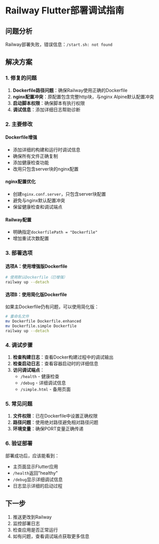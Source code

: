 # Railway Flutter部署调试指南

## 问题分析

Railway部署失败，错误信息：`/start.sh: not found`

## 解决方案

### 1. 修复的问题

1. **Dockerfile路径问题**：确保Railway使用正确的Dockerfile
2. **nginx配置冲突**：原配置包含完整http块，与nginx Alpine默认配置冲突
3. **启动脚本权限**：确保脚本有执行权限
4. **调试信息**：添加详细日志帮助诊断

### 2. 主要修改

#### Dockerfile增强
- 添加详细的构建和运行时调试信息
- 确保所有文件正确复制
- 添加健康检查功能
- 改用只包含server块的nginx配置

#### nginx配置优化
- 创建`nginx.conf.server`，只包含server块配置
- 避免与nginx默认配置冲突
- 保留健康检查和调试端点

#### Railway配置
- 明确指定`dockerfilePath = "Dockerfile"`
- 增加重试次数配置

### 3. 部署选项

#### 选项A：使用增强版Dockerfile
```bash
# 使用默认Dockerfile（已增强）
railway up --detach
```

#### 选项B：使用简化版Dockerfile
如果主Dockerfile仍有问题，可以使用简化版：
```bash
# 重命名文件
mv Dockerfile Dockerfile.enhanced
mv Dockerfile.simple Dockerfile
railway up --detach
```

### 4. 调试步骤

1. **检查构建日志**：查看Docker构建过程中的调试输出
2. **检查启动日志**：查看容器启动时的详细信息
3. **访问调试端点**：
   - `/health` - 健康检查
   - `/debug` - 详细调试信息
   - `/simple.html` - 备用页面

### 5. 常见问题

1. **文件权限**：已在Dockerfile中设置正确权限
2. **路径问题**：使用绝对路径避免相对路径问题
3. **环境变量**：确保PORT变量正确传递

### 6. 验证部署

部署成功后，应该能看到：
- 主页面显示Flutter应用
- `/health`返回"healthy"
- `/debug`显示详细调试信息
- 日志显示详细的启动过程

## 下一步

1. 推送更改到Railway
2. 监控部署日志
3. 检查应用是否正常运行
4. 如有问题，查看调试端点获取更多信息
